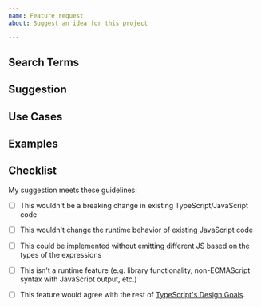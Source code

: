 ```yaml
---
name: Feature request
about: Suggest an idea for this project

---
```


<!-- 🚨 STOP 🚨 𝗦𝗧𝗢𝗣 🚨 𝑺𝑻𝑶𝑷 🚨

Half of all issues filed here are duplicates, answered in the FAQ, or not appropriate for the bug tracker. Please read the FAQ first, especially the "Common Feature Requests" section.

Please help us by doing the following steps before logging an issue:
  * Search: https://github.com/Microsoft/TypeScript/search?type=Issues
  * Read the FAQ: https://github.com/Microsoft/TypeScript/wiki/FAQ

-->

## Search Terms

<!-- List of keywords you searched for before creating this issue. Write them down here so that others can find this suggestion more easily -->

## Suggestion

<!-- A summary of what you'd like to see added or changed -->

## Use Cases

<!--
What do you want to use this for?
What shortcomings exist with current approaches?
-->

## Examples

<!-- Show how this would be used and what the behavior would be -->

## Checklist

My suggestion meets these guidelines:

* [ ] This wouldn't be a breaking change in existing TypeScript/JavaScript code
* [ ] This wouldn't change the runtime behavior of existing JavaScript code
* [ ] This could be implemented without emitting different JS based on the types of the expressions
* [ ] This isn't a runtime feature (e.g. library functionality, non-ECMAScript syntax with JavaScript output, etc.)
* [ ] This feature would agree with the rest of [TypeScript's Design Goals](https://github.com/Microsoft/TypeScript/wiki/TypeScript-Design-Goals).

